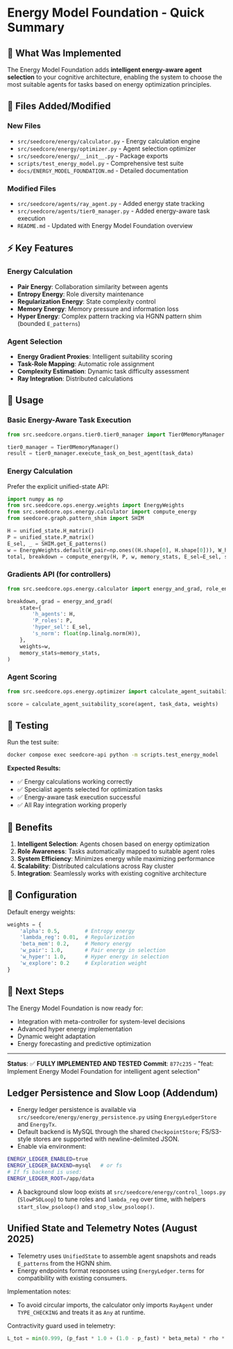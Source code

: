 # Energy Model Foundation - Quick Summary

## 🎯 What Was Implemented

The Energy Model Foundation adds **intelligent energy-aware agent selection** to your cognitive architecture, enabling the system to choose the most suitable agents for tasks based on energy optimization principles.

## 📁 Files Added/Modified

### New Files
- `src/seedcore/energy/calculator.py` - Energy calculation engine
- `src/seedcore/energy/optimizer.py` - Agent selection optimizer
- `src/seedcore/energy/__init__.py` - Package exports
- `scripts/test_energy_model.py` - Comprehensive test suite
- `docs/ENERGY_MODEL_FOUNDATION.md` - Detailed documentation

### Modified Files
- `src/seedcore/agents/ray_agent.py` - Added energy state tracking
- `src/seedcore/agents/tier0_manager.py` - Added energy-aware task execution
- `README.md` - Updated with Energy Model Foundation overview

## ⚡ Key Features

### Energy Calculation
- **Pair Energy**: Collaboration similarity between agents
- **Entropy Energy**: Role diversity maintenance
- **Regularization Energy**: State complexity control
- **Memory Energy**: Memory pressure and information loss
- **Hyper Energy**: Complex pattern tracking via HGNN pattern shim (bounded `E_patterns`)

### Agent Selection
- **Energy Gradient Proxies**: Intelligent suitability scoring
- **Task-Role Mapping**: Automatic role assignment
- **Complexity Estimation**: Dynamic task difficulty assessment
- **Ray Integration**: Distributed calculations

## 🚀 Usage

### Basic Energy-Aware Task Execution
```python
from src.seedcore.organs.tier0.tier0_manager import Tier0MemoryManager

tier0_manager = Tier0MemoryManager()
result = tier0_manager.execute_task_on_best_agent(task_data)
```

### Energy Calculation
Prefer the explicit unified-state API:
```python
import numpy as np
from src.seedcore.ops.energy.weights import EnergyWeights
from src.seedcore.ops.energy.calculator import compute_energy
from seedcore.graph.pattern_shim import SHIM

H = unified_state.H_matrix()
P = unified_state.P_matrix()
E_sel, _ = SHIM.get_E_patterns()
w = EnergyWeights.default(W_pair=np.ones((H.shape[0], H.shape[0])), W_hyper=np.ones_like(E_sel))
total, breakdown = compute_energy(H, P, w, memory_stats, E_sel=E_sel, s_norm=float(np.linalg.norm(H)))
```

### Gradients API (for controllers)
```python
from src.seedcore.ops.energy.calculator import energy_and_grad, role_entropy_grad

breakdown, grad = energy_and_grad(
    state={
        'h_agents': H,
        'P_roles': P,
        'hyper_sel': E_sel,
        's_norm': float(np.linalg.norm(H)),
    },
    weights=w,
    memory_stats=memory_stats,
)
```

### Agent Scoring
```python
from src.seedcore.ops.energy.optimizer import calculate_agent_suitability_score

score = calculate_agent_suitability_score(agent, task_data, weights)
```

## 🧪 Testing

Run the test suite:
```bash
docker compose exec seedcore-api python -m scripts.test_energy_model
```

**Expected Results:**
- ✅ Energy calculations working correctly
- ✅ Specialist agents selected for optimization tasks
- ✅ Energy-aware task execution successful
- ✅ All Ray integration working properly

## 🎯 Benefits

1. **Intelligent Selection**: Agents chosen based on energy optimization
2. **Role Awareness**: Tasks automatically mapped to suitable agent roles
3. **System Efficiency**: Minimizes energy while maximizing performance
4. **Scalability**: Distributed calculations across Ray cluster
5. **Integration**: Seamlessly works with existing cognitive architecture

## 🔧 Configuration

Default energy weights:
```python
weights = {
    'alpha': 0.5,        # Entropy energy
    'lambda_reg': 0.01,  # Regularization
    'beta_mem': 0.2,     # Memory energy
    'w_pair': 1.0,       # Pair energy in selection
    'w_hyper': 1.0,      # Hyper energy in selection
    'w_explore': 0.2     # Exploration weight
}
```

## 🚀 Next Steps

The Energy Model Foundation is now ready for:
- Integration with meta-controller for system-level decisions
- Advanced hyper energy implementation
- Dynamic weight adaptation
- Energy forecasting and predictive optimization

---

**Status**: ✅ **FULLY IMPLEMENTED AND TESTED**
**Commit**: `877c235` - "feat: Implement Energy Model Foundation for intelligent agent selection"

## Ledger Persistence and Slow Loop (Addendum)

- Energy ledger persistence is available via `src/seedcore/energy/energy_persistence.py` using `EnergyLedgerStore` and `EnergyTx`.
- Default backend is MySQL through the shared `CheckpointStore`; FS/S3-style stores are supported with newline-delimited JSON.
- Enable via environment:

```bash
ENERGY_LEDGER_ENABLED=true
ENERGY_LEDGER_BACKEND=mysql   # or fs
# If fs backend is used:
ENERGY_LEDGER_ROOT=/app/data
```

- A background slow loop exists at `src/seedcore/energy/control_loops.py` (`SlowPSOLoop`) to tune roles and `lambda_reg` over time, with helpers `start_slow_psoloop()` and `stop_slow_psoloop()`.

## Unified State and Telemetry Notes (August 2025)

- Telemetry uses `UnifiedState` to assemble agent snapshots and reads `E_patterns` from the HGNN shim.
- Energy endpoints format responses using `EnergyLedger.terms` for compatibility with existing consumers.

Implementation notes:
- To avoid circular imports, the calculator only imports `RayAgent` under `TYPE_CHECKING` and treats it as `Any` at runtime.

Contractivity guard used in telemetry:

```python
L_tot = min(0.999, (p_fast * 1.0 + (1.0 - p_fast) * beta_meta) * rho * beta_mem)
```
